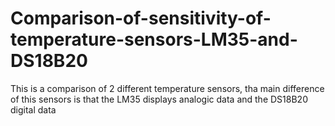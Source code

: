 # Comparison-of-sensitivity-of-temperature-sensors-LM35-and-DS18B20
This is a comparison of 2 different temperature sensors, tha main difference of this sensors is that the LM35 displays analogic data and the DS18B20 digital data
